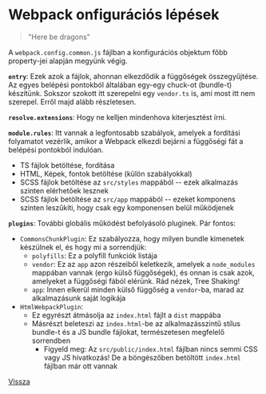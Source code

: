 # Webpack onfigurációs lépések

> "Here be dragons"

A `webpack.config.common.js` fájlban a konfigurációs objektum főbb property-jei alapján megyünk végig.

**`entry`**: Ezek azok a fájlok, ahonnan elkezdődik a függőségek összegyűjtése. Az egyes belépési pontokból általában egy-egy chuck-ot (bundle-t) készítünk.
Sokszor szokott itt szerepelni egy `vendor.ts` is, ami most itt nem szerepel. Erről majd alább részletesen.

**`resolve.extensions`**: Hogy ne kelljen mindenhova kiterjesztést írni.

**`module.rules`**: Itt vannak a legfontosabb szabályok, amelyek a fordítási folyamatot vezérlik, amikor a Webpack elkezdi bejárni a függőségi fát a belépési pontokból indulóan.

- TS fájlok betöltése, fordítása
- HTML, Képek, fontok betöltése (külön szabályokkal)
- SCSS fájlok betöltése az `src/styles` mappából -- ezek alkalmazás szinten elérhetőek lesznek
- SCSS fájlok betöltése az `src/app` mappából -- ezeket komponens szinten leszűkíti, hogy csak egy komponensen belül működjenek

**`plugins`**: További globális működést befolyásoló pluginek. Pár fontos:

- `CommonsChunkPlugin`: Ez szabályozza, hogy milyen bundle kimenetek készülnek el, és hogy mi a sorrendjük:
	- `polyfills`: Ez a polyfill funkciók listája
	- `vendor`: Ez az `app` azon részeiből keletkezik, amelyek a `node_modules` mappában vannak (ergo külső függőségek), és onnan is csak azok, amelyeket a függőségi fából elérünk. Rád nézek, Tree Shaking!
	- `app`: Innen elkerül minden külső függőség a `vendor`-ba, marad az alkalmazásunk saját logikája
- `HtmlWebpackPlugin`:
	- Ez egyrészt átmásolja az `index.html` fájlt a `dist` mappába
	- Másrészt beleteszi az `index.html`-be az alkalmazásszintű stílus bundle-t és a JS bundle fájlokat, természetesen megfelelő sorrendben
		- Figyeld meg: Az `src/public/index.html` fájlban nincs semmi CSS vagy JS hivatkozás! De a böngészőben betöltött `index.html` fájlban már ott vannak


[Vissza](3-webpack.md)
